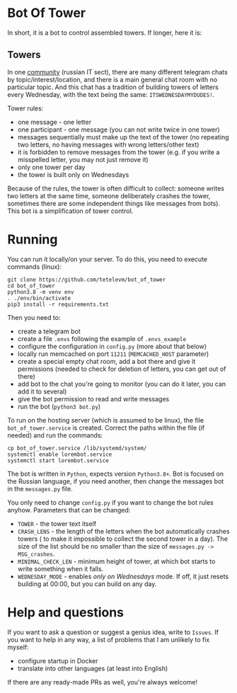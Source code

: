 # Bot Of Tower

In short, it is a bot to control assembled towers.
If longer, here it is:

## Towers

In one [community](https://vas3k.club) (russian IT sect), there are many
different telegram chats by topic/interest/location, and there is a main general
chat room with no particular topic.
And this chat has a tradition of building towers of letters every Wednesday,
with the text being the same: `ITSWEDNESDAYMYDUDES!`.

Tower rules:
- one message - one letter
- one participant - one message (you can not write twice in one tower)
- messages sequentially must make up the text of the tower (no repeating two
  letters, no having messages with wrong letters/other text)
- it is forbidden to remove messages from the tower (e.g. if you write a
  misspelled letter, you may not just remove it)
- only one tower per day
- the tower is built only on Wednesdays

Because of the rules, the tower is often difficult to collect: someone writes
two letters at the same time, someone deliberately crashes the tower, sometimes
there are some independent things like messages from bots).
This bot is a simplification of tower control.

# Running

You can run it locally/on your server.
To do this, you need to execute commands (linux):
```shell
git clone https://github.com/tetelevm/bot_of_tower
cd bot_of_tower
python3.8 -m venv env
. ./env/bin/activate
pip3 install -r requirements.txt
```

Then you need to:
- create a telegram bot
- create a file `.envs` following the example of `.envs_example`
- configure the configuration in `config.py` (more about that below)
- locally run memcached on port `11211` (`MEMCACHED_HOST` parameter)
- create a special empty chat room, add a bot there and give it permissions
    (needed to check for deletion of letters, you can get out of there)
- add bot to the chat you're going to monitor (you can do it later, you can add
    it to several)
- give the bot permission to read and write messages
- run the bot (`python3 bot.py`)

To run on the hosting server (which is assumed to be linux), the file 
`bot_of_tower.service` is created. Correct the paths within the file (if needed)
and run the commands:

```shell
cp bot_of_tower.service /lib/systemd/system/
systemctl enable lorembot.service
systemctl start lorembot.service
```

The bot is written in `Python`, expects version `Python3.8+`.
Bot is focused on the Russian language, if you need another, then change the
messages bot in the `messages.py` file.

You only need to change `config.py` if you want to change the bot rules anyhow.
Parameters that can be changed:
- `TOWER` - the tower text itself
- `CRASH_LENS` - the length of the letters when the bot automatically crashes 
  towers ( to make it impossible to collect the second tower in a day). The size
  of the list should be no smaller than the size of `messages.py -> MSG_crashes`.
- `MINIMAL_CHECK_LEN` - minimum height of tower, at which bot starts to write
  something when it falls.
- `WEDNESDAY_MODE` - enables _only on Wednesdays_ mode. If off, it just resets
  building at 00:00, but you can build on any day.

# Help and questions

If you want to ask a question or suggest a genius idea, write to `Issues`.
If you want to help in any way, a list of problems that I am unlikely to fix
myself:
- configure startup in Docker
- translate into other languages (at least into English)

If there are any ready-made PRs as well, you're always welcome!
